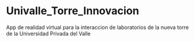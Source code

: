 # Univalle_Torre_Innovacion
 App de realidad virtual para la interaccion de laboratorios de la nueva torre de la Universidad Privada del Valle
